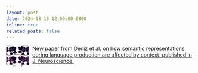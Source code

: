 ```yaml
---
layout: post
date: 2024-08-15 12:00:00-0800
inline: true
related_posts: false
---
```


<img src="/assets/img/papers/Deniz.F.2023.jpg" alt="Deniz et al. J. Neuroscience paper" style="width: 60px; height: 60px; object-fit: cover; border-radius: 4px; float: left; margin-right: 10px;"> <a href="https://www.jneurosci.org/content/jneuro/43/17/3144.full.pdf">New paper from Deniz et al. on how semantic representations during language production are affected by context, published in J. Neuroscience.</a>
